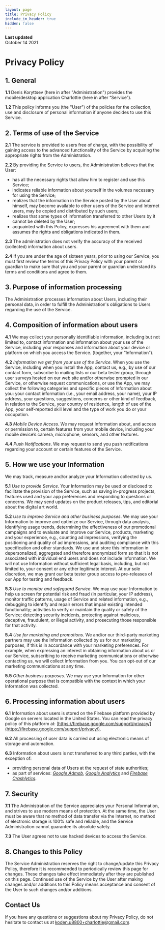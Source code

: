 ```yaml
---
layout: page
title: Privacy Policy
include_in_header: true
hidden: false
---
```


**Last updated**  
October 14 2021

# Privacy Policy

## 1. General

**1.1** Denis Koryttsev (here in after "Administration") provides the mobile/desktop application Charlottie (here in after “Service”).

**1.2** This policy informs you (the "User") of the policies for the collection, use and disclosure of personal information if anyone decides to use this Service.

## 2. Terms of use of the Service

**2.1** The service is provided to users free of charge, with the possibility of gaining access to the advanced functionality of the Service by acquiring the appropriate rights from the Administration.

**2.2** By providing the Service to users, the Administration believes that the User:
- has all the necessary rights that allow him to register and use this Service;
- indicates reliable information about yourself in the volumes necessary for using the Service;
- realizes that the information in the Service posted by the User about himself, may become available to other users of the Service and Internet users, may be copied and distributed by such users;
- realizes that some types of information transferred to other Users by it cannot be deleted by the User;
- acquainted with this Policy, expresses his agreement with them and assumes the rights and obligations indicated in them.

**2.3** The administration does not verify the accuracy of the received (collected) information about users.

**2.4** If you are under the age of sixteen years, prior to using our Service, you must first review the terms of this Privacy Policy with your parent or guardian to make sure that you and your parent or guardian understand its terms and conditions and agree to them.
    
## 3. Purpose of information processing

The Administration processes information about Users, including their personal data, in order to fulfill the Administration's obligations to Users regarding the use of the Service.

## 4. Composition of information about users

**4.1** We may collect your personally identifiable information, including but not limited to, contact information and information about your use of the Service, including your responses and information about your device or platform on which you access the Service. (together, your “Information”).

**4.2** *Information we get from your use of the Service*. When you use the Service, including when you install the App, contact us, e.g., by use of our contact form, subscribe to mailing lists or our beta tester group, through user surveys hosted on our web site and/or otherwise prompted in our Service, or otherwise request communications, or use the App, we may collect the following categories and specific pieces of Information about you: your contact information (i.e., your email address, your name), your IP address, your questions, suggestions, concerns or other kind of feedback, in relation to the Service, your country of residence, length of use of the App, your self-reported skill level and the type of work you do or your occupation.

**4.3** *Mobile Device Access*. We may request Information about, and access or permission to, certain features from your mobile device, including your mobile device’s camera, microphone, sensors, and other features.

**4.4** *Push Notifications*. We may request to send you push notifications regarding your account or certain features of the Service.

## 5. How we use your Information

We may track, measure and/or analyze your Information collected by us.

**5.1** *Use to provide Service*. Your Information may be used or disclosed to facilitate the provision of the Service, such as saving in-progress projects, features used and your app preferences and responding to questions or concerns. We may send updates on the product releases, tips, and editorial about the digital art world.

**5.2** *Use to improve Service and other business purposes*. We may use your Information to improve and optimize our Service, through data analysis, identifying usage trends, determining the effectiveness of our promotional campaigns and to evaluate and improve our Service, products, marketing and your experience, e.g., counting ad impressions, verifying the positioning and quality of ad impressions, and auditing compliance with this specification and other standards. We use and store this information in depersonalized, aggregated and therefore anonymized form so that it is not associated with individual end users and does not include Information. We will not use Information without sufficient legal basis, including, but not limited to, your consent or any other legitimate interest. At our sole discretion, we may grant our beta tester group access to pre-releases of our App for testing and feedback.

**5.3** *Use to monitor and safeguard Service*. We may use your Information to help us screen for potential risk and fraud (in particular, your IP address), monitor traffic patterns, usage of Service and related information, e.g., debugging to identify and repair errors that impair existing intended functionality; activities to verify or maintain the quality or safety of the Service; detecting security incidents, protecting against malicious, deceptive, fraudulent, or illegal activity, and prosecuting those responsible for that activity.

**5.4** *Use for marketing and promotions*. We and/or our third-party marketing partners may use the Information collected by us for our marketing purposes, if this is in accordance with your marketing preferences. For example, when expressing an interest in obtaining information about us or our Service, subscribing to receive marketing communications or otherwise contacting us, we will collect Information from you. You can opt-out of our marketing communications at any time.

**5.5** *Other business purposes*. We may use your Information for other operational purpose that is compatible with the context in which your Information was collected.

## 6. Processing information about users

**6.1** Information about users is stored on the Firebase platform provided by Google on servers located in the United States. You can read the privacy policy of this platform at: [https://firebase.google.com/support/privacy/](https://firebase.google.com/support/privacy/).

**6.2** All processing of user data is carried out using electronic means of storage and automation.

**6.3** Information about users is not transferred to any third parties, with the exception of:
- providing personal data of Users at the request of state authorities;
- as part of services: [*Google Admob*](https://support.google.com/admob/answer/6128543?hl=en), [*Google Analytics*](https://firebase.google.com/policies/analytics) and [*Firebase Crashlytics*](https://firebase.google.com/support/privacy/).

## 7. Security

**7.1** The Administration of the Service appreciates your Personal Information, and strives to use modern means of protection. At the same time, the User must be aware that no method of data transfer via the Internet, no method of electronic storage is 100% safe and reliable, and the Service Administration cannot guarantee its absolute safety.

**7.3** The User agrees not to use hacked devices to access the Service.

## 8. Changes to this Policy

The Service Administration reserves the right to change/update this Privacy Policy, therefore it is recommended to periodically review this page for changes. These changes take effect immediately after they are published on this page. Continued use of the Service by the User after making changes and/or additions to this Policy means acceptance and consent of the User to such changes and/or additions.

## Contact Us

If you have any questions or suggestions about my Privacy Policy, do not hesitate to contact us at [koden.u8800+charlottie@gmail.com](mailto:koden.u8800+charlottie@gmail.com).